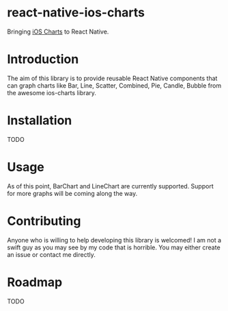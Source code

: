 # react-native-ios-charts

Bringing [iOS Charts](https://github.com/danielgindi/ios-charts) to React Native.

# Introduction

The aim of this library is to provide reusable React Native components that can graph charts like Bar, Line, Scatter, Combined, Pie, Candle, Bubble from the awesome ios-charts library.

# Installation

TODO

# Usage

As of this point, BarChart and LineChart are currently supported. Support for more graphs will be coming along the way.

# Contributing

Anyone who is willing to help developing this library is welcomed! I am not a swift guy as you may see by my code that is horrible. You may either create an issue or contact me directly.

# Roadmap

TODO
